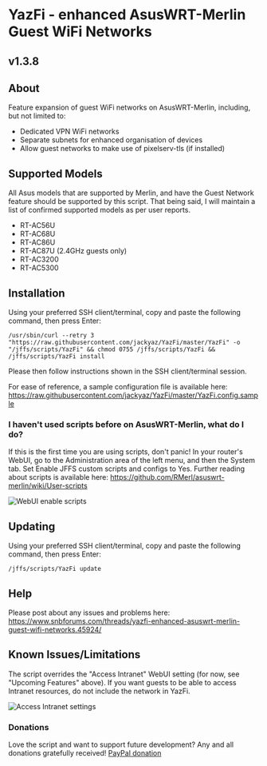 # YazFi - enhanced AsusWRT-Merlin Guest WiFi Networks
## v1.3.8
## About

Feature expansion of guest WiFi networks on AsusWRT-Merlin, including, but not limited to:

* Dedicated VPN WiFi networks
* Separate subnets for enhanced organisation of devices
* Allow guest networks to make use of pixelserv-tls (if installed)

## Supported Models

All Asus models that are supported by Merlin, and have the Guest Network feature should be supported by this script. That being said, I will maintain a list of confirmed supported models as per user reports.
* RT-AC56U
* RT-AC68U
* RT-AC86U
* RT-AC87U (2.4GHz guests only)
* RT-AC3200
* RT-AC5300

## Installation

Using your preferred SSH client/terminal, copy and paste the following command, then press Enter:

```
/usr/sbin/curl --retry 3 "https://raw.githubusercontent.com/jackyaz/YazFi/master/YazFi" -o "/jffs/scripts/YazFi" && chmod 0755 /jffs/scripts/YazFi && /jffs/scripts/YazFi install
```

Please then follow instructions shown in the SSH client/terminal session.

For ease of reference, a sample configuration file is available here: https://raw.githubusercontent.com/jackyaz/YazFi/master/YazFi.config.sample

### I haven't used scripts before on AsusWRT-Merlin, what do I do?

If this is the first time you are using scripts, don't panic! In your router's WebUI, go to the Administration area of the left menu, and then the System tab. Set Enable JFFS custom scripts and configs to Yes. Further reading about scripts is available here: https://github.com/RMerl/asuswrt-merlin/wiki/User-scripts

![WebUI enable scripts](https://puu.sh/A3wnG/00a43283ed.png)

## Updating

Using your preferred SSH client/terminal, copy and paste the following command, then press Enter:

```
/jffs/scripts/YazFi update
```

## Help

Please post about any issues and problems here: https://www.snbforums.com/threads/yazfi-enhanced-asuswrt-merlin-guest-wifi-networks.45924/

## Known Issues/Limitations

The script overrides the "Access Intranet" WebUI setting (for now, see "Upcoming Features" above). If you want guests to be able to access Intranet resources, do not include the network in YazFi.

![Access Intranet settings](https://puu.sh/zYWp9/a5541ed706.png)

### Donations

Love the script and want to support future development? Any and all donations gratefully received!
[PayPal donation](https://www.paypal.com/cgi-bin/webscr?cmd=_s-xclick&hosted_button_id=JFQLSCWJJUGZ6)
